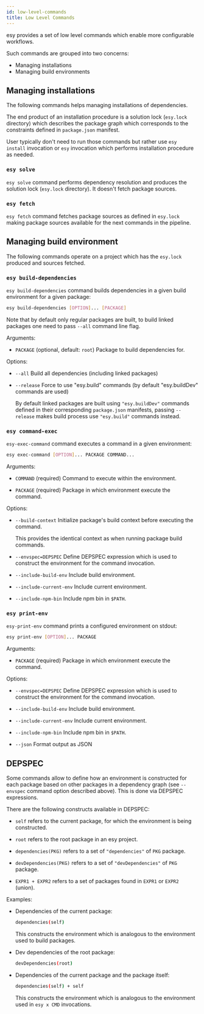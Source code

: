 ```yaml
---
id: low-level-commands
title: Low Level Commands
---
```


esy provides a set of low level commands which enable more configurable
workflows.

Such commands are grouped into two concerns:

- Managing installations
- Managing build environments

## Managing installations

The following commands helps managing installations of dependencies.

The end product of an installation procedure is a solution lock (`esy.lock`
directory) which describes the package graph which corresponds to the
constraints defined in `package.json` manifest.

User typically don't need to run those commands but rather use `esy install`
invocation or `esy` invocation which performs installation procedure as needed.

### `esy solve`

`esy solve` command performs dependency resolution and produces the solution lock
(`esy.lock` directory). It doesn't fetch package sources.

### `esy fetch`

`esy fetch` command fetches package sources as defined in `esy.lock` making
package sources available for the next commands in the pipeline.

## Managing build environment

The following commands operate on a project which has the `esy.lock` produced
and sources fetched.

### `esy build-dependencies`

`esy build-dependencies` command builds dependencies in a given build
environment for a given package:

```bash
esy build-dependencies [OPTION]... [PACKAGE]
```

Note that by default only regular packages are built, to build linked packages
one need to pass `--all` command line flag.

Arguments:

- `PACKAGE` (optional, default: `root`) Package to build dependencies for.

Options:

- `--all` Build all dependencies (including linked packages)

- `--release` Force to use "esy.build" commands (by default "esy.buildDev"
  commands are used)

  By default linked packages are built using `"esy.buildDev"` commands defined
  in their corresponding `package.json` manifests, passing `--release` makes
  build process use `"esy.build"` commands instead.

### `esy command-exec`

`esy-exec-command` command executes a command in a given environment:

```bash
esy exec-command [OPTION]... PACKAGE COMMAND...
```

Arguments:

- `COMMAND` (required) Command to execute within the environment.

- `PACKAGE` (required) Package in which environment execute the command.

Options:

- `--build-context` Initialize package's build context before executing the command.

  This provides the identical context as when running package build commands.

- `--envspec=DEPSPEC` Define DEPSPEC expression which is used to construct the
  environment for the command invocation.

- `--include-build-env` Include build environment.

- `--include-current-env` Include current environment.

- `--include-npm-bin` Include npm bin in `$PATH`.

### `esy print-env`

`esy-print-env` command prints a configured environment on stdout:

```bash
esy print-env [OPTION]... PACKAGE
```

Arguments:

- `PACKAGE` (required) Package in which environment execute the command.

Options:

- `--envspec=DEPSPEC` Define DEPSPEC expression which is used to construct the
  environment for the command invocation.

- `--include-build-env` Include build environment.

- `--include-current-env` Include current environment.

- `--include-npm-bin` Include npm bin in `$PATH`.

- `--json` Format output as JSON

## DEPSPEC

Some commands allow to define how an environment is constructed for each package
based on other packages in a dependency graph (see `--envspec` command option
described above). This is done via DEPSPEC expressions.

There are the following constructs available in DEPSPEC:

- `self` refers to the current package, for which the environment is being constructed.

- `root` refers to the root package in an esy project.

- `dependencies(PKG)` refers to a set of `"dependencies"` of `PKG` package.

- `devDependencies(PKG)` refers to a set of `"devDependencies"` of `PKG` package.

- `EXPR1 + EXPR2` refers to a set of packages found in `EXPR1` or `EXPR2`
  (union).

Examples:

- Dependencies of the current package:
  ```bash
  dependencies(self)
  ```
  This constructs the environment which is analogous to the environment used to
  build packages.

- Dev dependencies of the root package:
  ```bash
  devDependencies(root)
  ```

- Dependencies of the current package and the package itself:
  ```bash
  dependencies(self) + self
  ```
  This constructs the environment which is analogous to the environment used in
  `esy x CMD` invocations.


